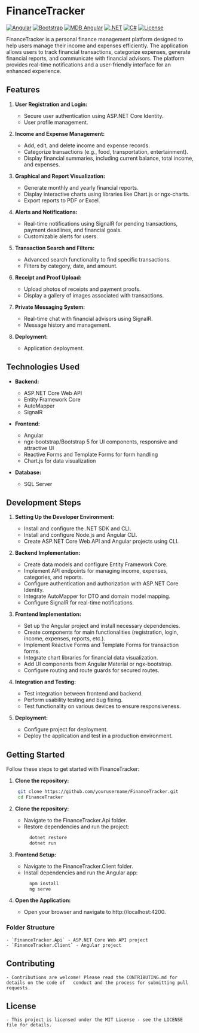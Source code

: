 ﻿# FinanceTracker

[![Angular](https://img.shields.io/badge/Angular-18.1.4-red)](https://angular.dev/)
[![Bootstrap](https://img.shields.io/badge/Bootstrap-5.3.3-blueviolet)](https://getbootstrap.com/docs/5.3/getting-started/introduction/)
[![MDB Angular](https://img.shields.io/badge/MDB_Angular-5.2.0-yellow)](https://mdbootstrap.com/docs/angular/)
[![.NET](https://img.shields.io/badge/.NET-8.0-blue)](https://dotnet.microsoft.com/)
[![C#](https://img.shields.io/badge/C%23-12.0-purple)](https://docs.microsoft.com/en-us/dotnet/csharp/)
[![License](https://img.shields.io/badge/License-MIT-green)](LICENSE)

FinanceTracker is a personal finance management platform designed to help users manage their income and expenses efficiently. The application allows users to track financial transactions, categorize expenses, generate financial reports, and communicate with financial advisors. The platform provides real-time notifications and a user-friendly interface for an enhanced experience.

## Features

1. **User Registration and Login:**
   - Secure user authentication using ASP.NET Core Identity.
   - User profile management.

2. **Income and Expense Management:**
   - Add, edit, and delete income and expense records.
   - Categorize transactions (e.g., food, transportation, entertainment).
   - Display financial summaries, including current balance, total income, and expenses.

3. **Graphical and Report Visualization:**
   - Generate monthly and yearly financial reports.
   - Display interactive charts using libraries like Chart.js or ngx-charts.
   - Export reports to PDF or Excel.

4. **Alerts and Notifications:**
   - Real-time notifications using SignalR for pending transactions, payment deadlines, and financial goals.
   - Customizable alerts for users.

5. **Transaction Search and Filters:**
   - Advanced search functionality to find specific transactions.
   - Filters by category, date, and amount.

6. **Receipt and Proof Upload:**
   - Upload photos of receipts and payment proofs.
   - Display a gallery of images associated with transactions.

7. **Private Messaging System:**
   - Real-time chat with financial advisors using SignalR.
   - Message history and management.

8. **Deployment:**
   - Application deployment.

## Technologies Used

- **Backend:**
  - ASP.NET Core Web API
  - Entity Framework Core
  - AutoMapper
  - SignalR

- **Frontend:**
  - Angular
  - ngx-bootstrap/Bootstrap 5 for UI components, responsive and attractive UI
  - Reactive Forms and Template Forms for form handling
  - Chart.js for data visualization

- **Database:**
  - SQL Server

## Development Steps

1. **Setting Up the Developer Environment:**
   - Install and configure the .NET SDK and CLI.
   - Install and configure Node.js and Angular CLI.
   - Create ASP.NET Core Web API and Angular projects using CLI.

2. **Backend Implementation:**
   - Create data models and configure Entity Framework Core.
   - Implement API endpoints for managing income, expenses, categories, and reports.
   - Configure authentication and authorization with ASP.NET Core Identity.
   - Integrate AutoMapper for DTO and domain model mapping.
   - Configure SignalR for real-time notifications.

3. **Frontend Implementation:**
   - Set up the Angular project and install necessary dependencies.
   - Create components for main functionalities (registration, login, income, expenses, reports, etc.).
   - Implement Reactive Forms and Template Forms for transaction forms.
   - Integrate chart libraries for financial data visualization.
   - Add UI components from Angular Material or ngx-bootstrap.
   - Configure routing and route guards for secured routes.

4. **Integration and Testing:**
   - Test integration between frontend and backend.
   - Perform usability testing and bug fixing.
   - Test functionality on various devices to ensure responsiveness.

5. **Deployment:**
   - Configure project for deployment.
   - Deploy the application and test in a production environment.

## Getting Started

Follow these steps to get started with FinanceTracker:

1. **Clone the repository:**
   ``` bash
    git clone https://github.com/yourusername/FinanceTracker.git
    cd FinanceTracker
   ```

2. **Clone the repository:**
   - Navigate to the FinanceTracker.Api folder.
   - Restore dependencies and run the project:
      ``` bash
        dotnet restore
        dotnet run
      ```
3. **Frontend Setup:**
   - Navigate to the FinanceTracker.Client folder.
   - Install dependencies and run the Angular app:
      ``` bash
        npm install
        ng serve
      ```

4. **Open the Application:**
   - Open your browser and navigate to http://localhost:4200.

### **Folder Structure**
    - `FinanceTracker.Api` - ASP.NET Core Web API project
    - `FinanceTracker.Client` - Angular project

## Contributing
    - Contributions are welcome! Please read the CONTRIBUTING.md for details on the code of   conduct and the process for submitting pull requests.

## License
    - This project is licensed under the MIT License - see the LICENSE file for details.
